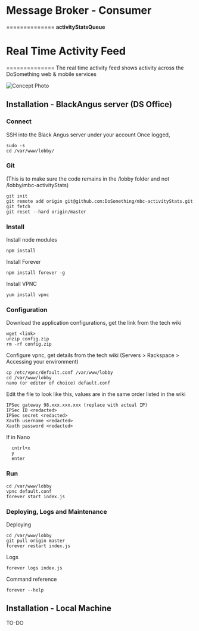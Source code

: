 # Message Broker - Consumer
==============
**activityStatsQueue**

# Real Time Activity Feed
==============
The real time activity feed shows activity across the DoSomething web & mobile services

![Concept Photo](https://trello-attachments.s3.amazonaws.com/512d12ee7b27cd4d4000056b/538f3d366dd60ca57bbcb1be/1279x718/257850dc36e6175956700fc31629d5a3/Screen_Shot_2014-06-23_at_3.52.29_PM.png)

## Installation - BlackAngus server (DS Office)

### Connect
SSH into the Black Angus server under your account
Once logged,
```
sudo -s
cd /var/www/lobby/
```

### Git
(This is to make sure the code remains in the /lobby folder and not /lobby/mbc-activityStats)
```
git init
git remote add origin git@github.com:DoSomething/mbc-activityStats.git
git fetch
git reset --hard origin/master
```

### Install
Install node modules
```
npm install
```

Install Forever
```
npm install forever -g
```

Install VPNC
```
yum install vpnc
```

### Configuration
Download the application configurations, get the link from the tech wiki
```
wget <link>
unzip config.zip
rm -rf config.zip
```

Configure vpnc, get details from the tech wiki
(Servers > Rackspace > Accessing your environment)
```
cp /etc/vpnc/default.conf /var/www/lobby
cd /var/www/lobby
nano (or editor of choice) default.conf
```

Edit the file to look like this, values are in the same order listed in the wiki
```
IPSec gateway 98.xxx.xxx.xxx (replace with actual IP)
IPSec ID <redacted>
IPSec secret <redacted>
Xauth username <redacted>
Xauth password <redacted>
```
If in Nano
```
  cntrl+x
  y
  enter
```

### Run
```
cd /var/www/lobby
vpnc default.conf
forever start index.js
```

### Deploying, Logs and Maintenance
Deploying
```
cd /var/www/lobby
git pull origin master
forever restart index.js
```

Logs
```
forever logs index.js
```

Command reference
```
forever --help
```

## Installation - Local Machine
TO-DO
